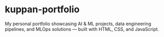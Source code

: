 # kuppan-portfolio
My personal portfolio showcasing AI &amp; ML projects, data engineering pipelines, and MLOps solutions — built with HTML, CSS, and JavaScript.
